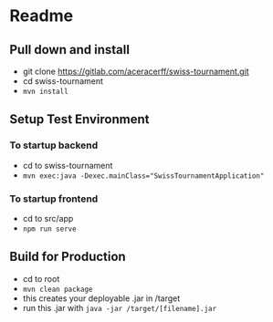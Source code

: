 # Readme

## Pull down and install

* git clone https://gitlab.com/aceracerff/swiss-tournament.git
* cd swiss-tournament
* ```mvn install```

## Setup Test Environment

### To startup backend

* cd to swiss-tournament
* ``` mvn exec:java -Dexec.mainClass="SwissTournamentApplication" ```

### To startup frontend

* cd to src/app
* ```npm run serve```

## Build for Production

* cd to root
* ```mvn clean package```
* this creates your deployable .jar in /target
* run this .jar with ```java -jar /target/[filename].jar```
